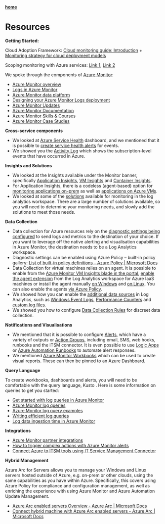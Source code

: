 #### [home](README.md)

# Resources

**Getting Started:**

Cloud Adoption Framework: [Cloud monitoring guide: Introduction](https://docs.microsoft.com/en-gb/azure/cloud-adoption-framework/manage/monitor/) + [Monitoring strategy for cloud deployment models](https://docs.microsoft.com/en-us/azure/cloud-adoption-framework/manage/monitor/cloud-models-monitor-overview)

Scoping monitoring with Azure services: [Link 1](http://contoso.se/blog/?p=4662), [Link 2](https://cloudbunnies.wordpress.com/2020/04/14/scoping-monitoring-with-azure-services/)

We spoke through the components of [Azure Monitor](https://docs.microsoft.com/en-us/azure/azure-monitor/overview):

*   [Azure Monitor overview](https://docs.microsoft.com/en-us/azure/azure-monitor/overview)
*   [Logs in Azure Monitor](https://docs.microsoft.com/en-us/azure/azure-monitor/platform/data-platform-logs)
*   [Azure Monitor data platform](https://docs.microsoft.com/en-us/azure/azure-monitor/platform/data-platform)
*   [Designing your Azure Monitor Logs deployment](https://docs.microsoft.com/en-us/azure/azure-monitor/platform/design-logs-deployment)
* [Azure Monitor Updates](https://aka.ms/azmonupdates)
* [Azure Monitor Documentation](https://aka.ms/MonitoringDocs)
* [Azure Monitor Skills & Courses](https://aka.ms/AzMonSkills)
* [Azure Monitor Case Studies](https://aka.ms/AzMonStories)

**Cross-service components**

*   We looked at [Azure Service Health](https://docs.microsoft.com/en-us/azure/service-health/) dashboard, and we mentioned that it is possible to [create service health alerts](https://docs.microsoft.com/en-us/azure/service-health/alerts-activity-log-service-notifications-portal?toc=%2Fazure%2Fservice-health%2Ftoc.json) for events.
*   We showed you the [Activity Log](https://docs.microsoft.com/en-us/azure/azure-monitor/essentials/activity-log) which shows the subscription-level events that have occurred in Azure.

**Insights and Solutions**

*   We looked at the Insights available under the Monitor banner, specifically [Application Insights](https://docs.microsoft.com/en-us/azure/azure-monitor/app/app-insights-overview), [VM Insights](https://docs.microsoft.com/en-gb/azure/azure-monitor/insights/vminsights-overview) and [Container Insights](https://docs.microsoft.com/en-gb/azure/azure-monitor/insights/container-insights-overview).
*   For Application Insights, there is a codeless (agent-based) option for [monitoring applications on-prem](https://docs.microsoft.com/en-us/azure/azure-monitor/app/status-monitor-v2-overview) as well as [applications on Azure VMs](https://docs.microsoft.com/en-us/azure/azure-monitor/app/azure-vm-vmss-apps).
*   We looked at some of the [solutions](https://docs.microsoft.com/en-us/azure/azure-monitor/insights/solutions?tabs=portal) available for monitoring in the log analytics workspace. There are a large number of solutions available, so you will need to determine your monitoring needs, and slowly add the solutions to meet those needs.

**Data Collection**

*   Data collection for Azure resources rely on the [diagnostic settings being configured](https://docs.microsoft.com/en-us/azure/azure-monitor/platform/diagnostic-settings) to send logs and metrics to the destination of your choice. If you want to leverage off the native alerting and visualisation capabilities in Azure Monitor, the destination needs to be a Log Analytics workspace.
*   Diagnostic settings can be enabled using Azure Policy – built-in policy gallery: [List of built-in policy definitions - Azure Policy | Microsoft Docs](https://docs.microsoft.com/en-us/azure/governance/policy/samples/built-in-policies#monitoring)
*   Data Collection for virtual machines relies on an agent. It is possible to enable from the [Azure Monitor VM Insights blade in the portal](https://docs.microsoft.com/en-us/azure/azure-monitor/insights/vminsights-enable-single-vm), [enable the agent extension](https://docs.microsoft.com/en-us/azure/azure-monitor/vm/quick-collect-azurevm#enable-the-log-analytics-vm-extension) from the Log Analytics workspace for Azure IaaS machines or install the agent manually [on Windows](https://docs.microsoft.com/en-us/azure/azure-monitor/vm/quick-collect-windows-computer#install-the-agent-for-windows) and [on Linux](https://docs.microsoft.com/en-us/azure/virtual-machines/extensions/oms-linux?toc=/azure/azure-monitor/toc.json). You can also enable the agents [via Azure Policy](https://docs.microsoft.com/en-us/azure/azure-monitor/insights/vminsights-enable-at-scale-policy?toc=/azure/governance/policy/toc.json&bc=/azure/governance/policy/breadcrumb/toc.json).
*   We showed how you can enable the [additional data sources](https://docs.microsoft.com/en-gb/azure/azure-monitor/agents/agent-data-sources) in Log Analytics, such as [Windows Event Logs](https://docs.microsoft.com/en-gb/azure/azure-monitor/agents/data-sources-windows-events), [Performance Counters](hhttps://docs.microsoft.com/en-gb/azure/azure-monitor/agents/data-sources-performance-counters) and [custom log files](https://docs.microsoft.com/en-gb/azure/azure-monitor/agents/data-sources-custom-logs).
* We showed you how to configure [Data Collection Rules](https://docs.microsoft.com/en-gb/azure/azure-monitor/agents/data-collection-rule-azure-monitor-agent) for discreet data collection.

**Notifications and Visualisations**

*   We mentioned that it is possible to configure [Alerts](https://docs.microsoft.com/en-us/azure/azure-monitor/alerts/alerts-overview), which have a variety of outputs or [Action Groups](https://docs.microsoft.com/en-us/azure/azure-monitor/alerts/action-groups), including email, SMS, web hooks, runbooks and the ITSM connector. It is even possible to use [Logic Apps](https://docs.microsoft.com/en-gb/azure/azure-monitor/app/automate-with-logic-apps) or [Azure Automation Runbooks](https://azure.microsoft.com/en-us/blog/using-azure-automation-to-take-actions-on-azure-alerts/) to automate alert responses.
*   We mentioned [Azure Monitor Workbooks](https://docs.microsoft.com/en-us/azure/azure-monitor/platform/workbooks-overview) which can be used to create visual reports. These can then be pinned to an Azure Dashboard.

**Query Language**

To create workbooks, dashboards and alerts, you will need to be comfortable with the query language, Kusto . Here is some information on queries to get you started:

*   [Get started with log queries in Azure Monitor](https://docs.microsoft.com/en-us/azure/azure-monitor/log-query/get-started-queries)
*   [Azure Monitor log queries](https://docs.microsoft.com/en-us/azure/azure-monitor/log-query/query-language)
*   [Azure Monitor log query examples](https://docs.microsoft.com/en-us/azure/azure-monitor/log-query/examples)
*   [Writing efficient log queries](https://docs.microsoft.com/en-us/azure/azure-monitor/log-query/log-query-performance)
*   [Log data ingestion time in Azure Monitor](https://docs.microsoft.com/en-us/azure/azure-monitor/platform/data-ingestion-time)

**Integrations**

*   [Azure Monitor partner integrations](https://docs.microsoft.com/en-us/azure/azure-monitor/platform/partners)
*   [How to trigger complex actions with Azure Monitor alerts](https://docs.microsoft.com/en-us/azure/azure-monitor/platform/action-groups-logic-app)
*   [Connect Azure to ITSM tools using IT Service Management Connector](https://docs.microsoft.com/en-us/azure/azure-monitor/platform/itsmc-overview)

**Hybrid Management**

Azure Arc for Servers allows you to manage your Windows and Linux servers hosted outside of Azure, e.g. on-prem or other clouds, using the same capabilities as you have within Azure. Specifically, this covers using Azure Policy for compliance and configuration management, as well as enriching the experience with using Azure Monitor and Azure Automation Update Management.

*   [Azure Arc enabled servers Overview - Azure Arc | Microsoft Docs](https://docs.microsoft.com/en-us/azure/azure-arc/servers/overview)
*   [Connect hybrid machine with Azure Arc enabled servers - Azure Arc | Microsoft Docs](https://docs.microsoft.com/en-us/azure/azure-arc/servers/learn/quick-enable-hybrid-vm)

